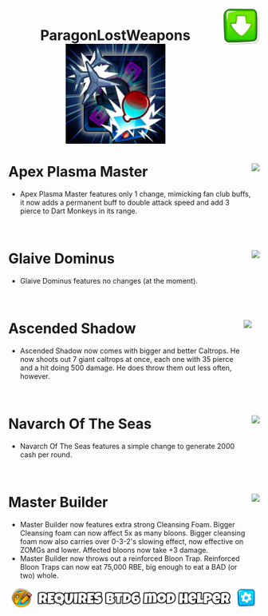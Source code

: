 <a href="https://github.com/Manker5678/ParagonLostWeapons/raw/main/ParagonLostWeapons.dll">
    <img align="right" alt="Download" height="75" src="https://raw.githubusercontent.com/gurrenm3/BTD-Mod-Helper/master/BloonsTD6%20Mod%20Helper/Resources/DownloadBtn.png">
</a>

<h1 align="center">ParagonLostWeapons
    <br>
<img align="center" height="200" src="https://github.com/Manker5678/Btd6Mods/blob/main/BTD6%20Mod%20Sources/ParagonLostWeapons/Icon.png">
</h1>

<h1 align="left">Apex Plasma Master
<img align="right"  height="145" src="https://static.wikia.nocookie.net/b__/images/b/b8/Paragon-ApexPlasmaMaster.png/revision/latest/scale-to-width-down/350?cb=20210726020749&path-prefix=bloons">
</h1>
<ul>
  <li>Apex Plasma Master features only 1 change, mimicking fan club buffs, it now adds a permanent buff to double attack speed and add 3 pierce to Dart Monkeys in its range.</li>
</ul>

<br>

<h1 align="left">Glaive Dominus
<img align="right" height="145" src="https://static.wikia.nocookie.net/b__/images/2/2c/ParagonGlaiveDominus.png/revision/latest/scale-to-width-down/350?cb=20210726020750&path-prefix=bloons">
</h1>
<ul>
  <li>Glaive Dominus features no changes (at the moment). </li>
</ul>

<br>

<h1 align="left">Ascended Shadow
<img align="right" height="145" src="https://static.wikia.nocookie.net/b__/images/c/c8/Paragon-AscendedShadow.png/revision/latest/scale-to-width-down/350?cb=20211014000328&path-prefix=bloons">
</h1>
<ul>
  <li>Ascended Shadow now comes with bigger and better Caltrops. He now shoots out 7 giant caltrops at once, each one with 35 pierce and a hit doing 500 damage. He does throw them out less often, however.</li>
</ul>

<br>

<h1 align="left">Navarch Of The Seas
<img align="right" height="145" src="https://static.wikia.nocookie.net/b__/images/7/75/Paragon-NavarchOfTheSeas.png/revision/latest/scale-to-width-down/350?cb=20211208054616&path-prefix=bloons">
</h1>
<ul>
  <li>Navarch Of The Seas features a simple change to generate 2000 cash per round.</li>
</ul>

<br>

<h1 align="left">Master Builder
<img align="right" height="145" src="https://static.wikia.nocookie.net/b__/images/1/1b/Paragon-MasterBuilder.png/revision/latest/scale-to-width-down/350?cb=20220804023851&path-prefix=bloons">
</h1>
<ul>
  <li>Master Builder now features extra strong Cleansing Foam. Bigger Cleansing foam can now affect 5x as many bloons. Bigger cleansing foam now also carries over 0-3-2's slowing effect, now effective on ZOMGs and lower. Affected bloons now take +3 damage.</li>
  <li>Master Builder now throws out a reinforced Bloon Trap. Reinforced Bloon Traps can now eat 75,000 RBE, big enough to eat a BAD (or two) whole. </li>
</ul>


[![Requires BTD6 Mod Helper](https://raw.githubusercontent.com/gurrenm3/BTD-Mod-Helper/master/banner.png)](https://github.com/gurrenm3/BTD-Mod-Helper#readme)
